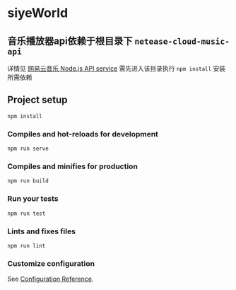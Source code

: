 # siyeWorld

## 音乐播放器api依赖于根目录下 `netease-cloud-music-api`
详情见 [网易云音乐 Node.js API service](https://binaryify.github.io/NeteaseCloudMusicApi)
需先进入该目录执行 `npm install` 安装所需依赖

## Project setup
```
npm install
```

### Compiles and hot-reloads for development
```
npm run serve
```

### Compiles and minifies for production
```
npm run build
```

### Run your tests
```
npm run test
```

### Lints and fixes files
```
npm run lint
```

### Customize configuration
See [Configuration Reference](https://cli.vuejs.org/config/).
